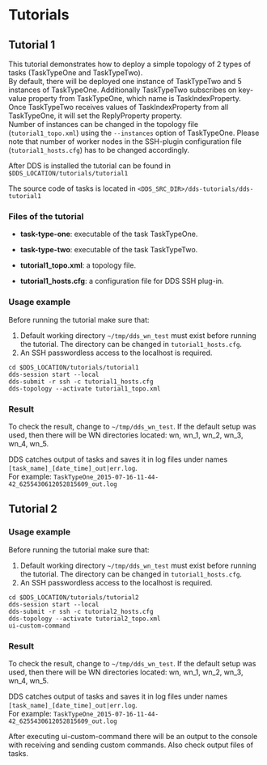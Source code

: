 # Tutorials

## Tutorial 1

This tutorial demonstrates how to deploy a simple topology of 2 types of tasks (TaskTypeOne and TaskTypeTwo).  
By default, there will be deployed one instance of TaskTypeTwo and 5 instances of TaskTypeOne. Additionally TaskTypeTwo subscribes on key-value property from TaskTypeOne, which name is TaskIndexProperty.  
Once TaskTypeTwo receives values of TaskIndexProperty from all TaskTypeOne, it will set the ReplyProperty property.  
Number of instances can be changed in the topology file (`tutorial1_topo.xml`) using the `--instances` option of TaskTypeOne. Please note that number of worker nodes in the SSH-plugin configuration file (`tutorial1_hosts.cfg`) has to be changed accordingly.

After DDS is installed the tutorial can be found in `$DDS_LOCATION/tutorials/tutorial1`

The source code of tasks is located in `<DDS_SRC_DIR>/dds-tutorials/dds-tutorial1`

### Files of the tutorial

* **task-type-one**: executable of the task TaskTypeOne.

* **task-type-two**: executable of the task TaskTypeTwo.

* **tutorial1_topo.xml**: a topology file.

* **tutorial1_hosts.cfg**: a configuration file for DDS SSH plug-in.

### Usage example

Before running the tutorial make sure that:

1. Default working directory `~/tmp/dds_wn_test` must exist before running the tutorial. The directory can be changed in `tutorial1_hosts.cfg`.
1. An SSH passwordless access to the localhost is required.

```console
cd $DDS_LOCATION/tutorials/tutorial1
dds-session start --local
dds-submit -r ssh -c tutorial1_hosts.cfg
dds-topology --activate tutorial1_topo.xml
```

### Result

To check the result, change to `~/tmp/dds_wn_test`. If the default setup was used, then there will be WN directories located: wn, wn_1, wn_2, wn_3, wn_4, wn_5.

DDS catches output of tasks and saves it in log files under names `[task_name]_[date_time]_out|err.log`.  
For example: `TaskTypeOne_2015-07-16-11-44-42_6255430612052815609_out.log`

## Tutorial 2

### Usage example

Before running the tutorial make sure that:

1. Default working directory `~/tmp/dds_wn_test` must exist before running the tutorial. The directory can be changed in `tutorial1_hosts.cfg`.
1. An SSH passwordless access to the localhost is required.

```console
cd $DDS_LOCATION/tutorials/tutorial2
dds-session start --local
dds-submit -r ssh -c tutorial2_hosts.cfg
dds-topology --activate tutorial2_topo.xml
ui-custom-command
```

### Result

To check the result, change to `~/tmp/dds_wn_test`. If the default setup was used, then there will be WN directories located: wn, wn_1, wn_2, wn_3, wn_4, wn_5.

DDS catches output of tasks and saves it in log files under names `[task_name]_[date_time]_out|err.log`.  
For example: `TaskTypeOne_2015-07-16-11-44-42_6255430612052815609_out.log`

After executing ui-custom-command there will be an output to the console with receiving and sending custom commands. Also check output files of tasks.
